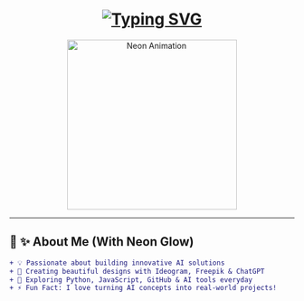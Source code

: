 <!-- 🎆 GLITCH TEXT ANIMATION BANNER -->
<h1 align="center">
  <a href="https://github.com/Ehasan07" target="_blank">
    <img src="https://readme-typing-svg.demolab.com?font=Fira+Code&weight=800&size=40&pause=1000&color=39FF14&center=true&vCenter=true&width=1000&height=80&lines=🔥+Hi+There!+I'm+Ehasan!;🚀+AI+Explorer+%7C+Full+Stack+Developer;🎨+Creative+Designer+%7C+Python+Lover" alt="Typing SVG">
  </a>
</h1>

<!-- 🛸 COOL PROFILE GIF WITH NEON EFFECT -->
<p align="center">
  <img src="https://media.giphy.com/media/ln7z2eWriiQAllfVcn/giphy.gif" width="300" alt="Neon Animation">
</p>

---

## 🌌 **✨ About Me (With Neon Glow)**
```diff
+ 💡 Passionate about building innovative AI solutions 
+ 🎨 Creating beautiful designs with Ideogram, Freepik & ChatGPT
+ 🚀 Exploring Python, JavaScript, GitHub & AI tools everyday
+ ⚡ Fun Fact: I love turning AI concepts into real-world projects!

